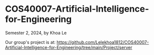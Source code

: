 # COS40007-Artificial-Intelligence-for-Engineering
Semester 2, 2024, by Khoa Le

Our group's project is at: https://github.com/Lelekhoa1812/COS40007-Artificial-Intelligence-for-Engineering/tree/main/Project/server
